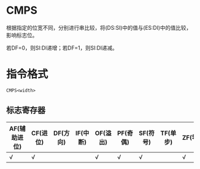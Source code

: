 # CMPS<width>

根据<width>指定的位宽不同，分别进行串比较，将(DS:SI)中的值与(ES:DI)中的值比较，影响标志位。

若DF=0，则SI:DI递增；若DF=1，则SI:DI递减。

# 指令格式
```
CMPS<width>
```

## 标志寄存器
| AF(辅助进位) | CF(进位) | DF(方向) | IF(中断) | OF(溢出) | PF(奇偶) | SF(符号) | TF(单步) | ZF(零) |
|---|---|---|---|---|---|---|---|---|
| √ | √ |  |  | √ | √ | √ |  | √ |